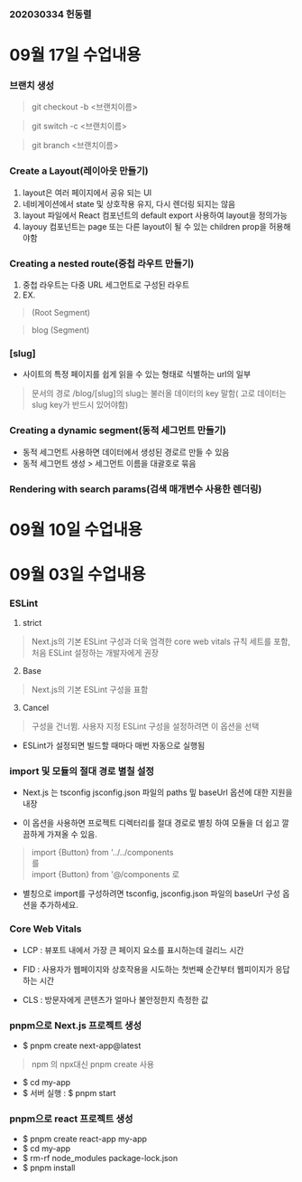 ### 202030334 헌동렬


# 09월 17일 수업내용
### 브랜치 생성
> git checkout -b <브랜치이름>

> git switch -c <브랜치이름>

> git branch <브랜치이름>

### Create a Layout(레이아웃 만들기)
1. layout은 여러 페이지에서 공유 되는 UI
2. 네비게이션에서 state 및 상호작용 유지, 다시 렌더링 되지는 않음
3. layout 파일에서 React 컴포넌트의 default export 사용하여 layout을 정의가능
4. layouy 컴포넌트는 page 또는 다른 layout이 될 수 있는 children prop을 허용해야함

### Creating a nested route(중첩 라우트 만들기)
1. 중첩 라우트는 다중 URL 세그먼트로 구성된 라우트
2. EX. 
> (Root Segment)

> blog (Segment)

### [slug]
- 사이트의 특정 페이지를 쉽게 읽을 수 있는 형태로 식별하는 url의 일부

> 문서의 경로 /blog/[slug]의 slug는 불러올 데이터의 key 말함( 고로 데이터는 slug key가 반드시 있어야함)

### Creating a dynamic segment(동적 세그먼트 만들기)
- 동적 세그먼트 사용하면 데이터에서 생성된 경로르 만들 수 있음
- 동적 세그먼트 생성 > 세그먼트 이름을 대괄호로 묶음

### Rendering with search params(검색 매개변수 사용한 렌더링)

# 09월 10일 수업내용

<project Structure>

# 09월 03일 수업내용
### ESLint
1. strict
> Next.js의 기본 ESLint 구성과 더욱 엄격한 core web vitals 규칙 세트를 포함,
 처음 ESLint 설정하는 개발자에게 권장
2. Base
> Next.js의 기본 ESLint 구성을 표함
3. Cancel
> 구성을 건너뜀. 사용자 지정 ESLint 구성을 설정하려면 이 옵션을 선택

- ESLint가 설정되면 빌드할 때마다 매번 자동으로 실행됨

### import 및 모듈의 절대 경로 별칠 설정

- Next.js 는 tsconfig jsconfig.json 파일의 paths 밒 baseUrl 옵션에 대한 지원을 내장

- 이 옵션을 사용하면 프로젝트 디렉터리를 절대 경로로 별칭 하여 모듈을 더 쉽고 깔끔하게 가져올 수 있음.

> import {Button} from '../../components  
  를  
  import {Button} from '@/components 로
- 별칭으로 import를 구성하려면 tsconfig, jsconfig.json 파일의 baseUrl 구성 옵션을 추가하세요.

### Core Web Vitals
- LCP : 뷰포트 내에서 가장 큰 페이지 요소를 표시하는데 걸리느 시간

- FID : 사용자가 웹페이지와 상호작용을 시도하는 첫번째 순간부터 웹피이지가 응답하는 시간

- CLS : 방문자에게 콘텐츠가 얼마나 불안정한지 측정한 값

### pnpm으로 Next.js 프로젝트 생성
- $ pnpm create next-app@latest
> npm 의 npx대신 pnpm create 사용
- $ cd my-app
- $ 서버 실행 : $ pnpm start

### pnpm으로 react 프로젝트 생성
- $ pnpm create react-app my-app
- $ cd my-app
- $ rm-rf node_modules package-lock.json
- $ pnpm install

